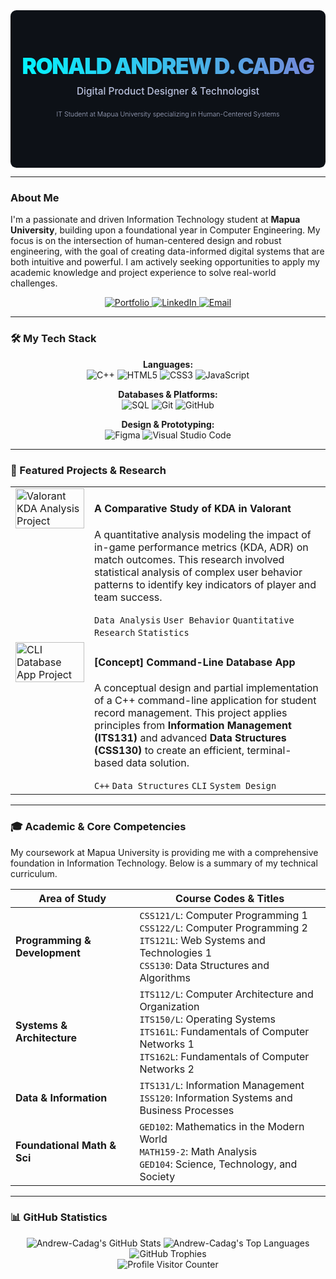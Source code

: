 <div align="center">

<svg fill="none" viewBox="0 0 800 400" width="800" height="400" xmlns="http://www.w3.org/2000/svg">
  <foreignObject width="100%" height="100%">
    <div xmlns="http://www.w3.org/1999/xhtml">
      <style>
        @keyframes gradient-animation {
          0% { background-position: 0% 50%; }
          50% { background-position: 100% 50%; }
          100% { background-position: 0% 50%; }
        }
        .container {
          font-family: 'Inter', -apple-system, BlinkMacSystemFont, 'Segoe UI', 'Roboto', 'Oxygen', 'Ubuntu', 'Cantarell', 'Fira Sans', 'Droid Sans', 'Helvetica Neue', sans-serif;
          display: flex;
          flex-direction: column;
          align-items: center;
          justify-content: center;
          text-align: center;
          height: 400px;
          width: 800px;
          background-color: #0D1117; /* Dark background for a modern feel */
          color: #CDD6F4; /* Soft white for text */
          border-radius: 15px;
        }
        .name {
          font-size: 4em; /* Slightly larger for more impact */
          font-weight: 900;
          letter-spacing: -2.5px;
          background: linear-gradient(90deg, #00F6FF, #7289DA, #00F6FF);
          background-size: 200% 200%;
          -webkit-background-clip: text;
          background-clip: text;
          -webkit-text-fill-color: transparent;
          animation: gradient-animation 4s ease infinite;
          margin: 0;
          line-height: 1.2;
        }
        .title {
          font-size: 1.75em;
          font-weight: 500; /* Slightly bolder */
          margin-top: 15px;
          color: #BAC2DE;
        }
        .subtitle {
          font-size: 1.2em;
          font-weight: 300;
          margin-top: 8px;
          color: #A6ADC8;
        }
      </style>
      <div class="container">
        <h1 class="name">RONALD ANDREW D. CADAG</h1>
        <p class="title">Digital Product Designer & Technologist</p>
        <p class="subtitle">IT Student at Mapua University specializing in Human-Centered Systems</p>
      </div>
    </div>
  </foreignObject>
</svg>

</div>

---

### **About Me**

<p>
  I'm a passionate and driven Information Technology student at <strong>Mapua University</strong>, building upon a foundational year in Computer Engineering. My focus is on the intersection of human-centered design and robust engineering, with the goal of creating data-informed digital systems that are both intuitive and powerful. I am actively seeking opportunities to apply my academic knowledge and project experience to solve real-world challenges.
</p>

<div align="center">
  <a href="https://your-portfolio-url.com" target="_blank">
    <img src="https://img.shields.io/badge/Portfolio-0D1117?style=for-the-badge&logo=framer&logoColor=white" alt="Portfolio"/>
  </a>
  <a href="https://linkedin.com/in/your-linkedin-profile" target="_blank">
    <img src="https://img.shields.io/badge/LinkedIn-0A66C2?style=for-the-badge&logo=linkedin&logoColor=white" alt="LinkedIn"/>
  </a>
  <a href="mailto:andrewcadag2004@gmail.com">
    <img src="https://img.shields.io/badge/Email_Me-D14836?style=for-the-badge&logo=gmail&logoColor=white" alt="Email"/>
  </a>
</div>

---

### **🛠️ My Tech Stack**

<div align="center">
  <p>
    <strong>Languages:</strong><br>
    <img src="https://img.shields.io/badge/C++-00599C?style=for-the-badge&logo=c%2B%2B&logoColor=white" alt="C++"/>
    <img src="https://img.shields.io/badge/HTML5-E34F26?style=for-the-badge&logo=html5&logoColor=white" alt="HTML5"/>
    <img src="https://img.shields.io/badge/CSS3-1572B6?style=for-the-badge&logo=css3&logoColor=white" alt="CSS3"/>
    <img src="https://img.shields.io/badge/JavaScript-F7DF1E?style=for-the-badge&logo=javascript&logoColor=black" alt="JavaScript"/>
  </p>
  <p>
    <strong>Databases & Platforms:</strong><br>
    <img src="https://img.shields.io/badge/SQL-4479A1?style=for-the-badge&logo=mysql&logoColor=white" alt="SQL"/>
    <img src="https://img.shields.io/badge/Git-F05032?style=for-the-badge&logo=git&logoColor=white" alt="Git"/>
    <img src="https://img.shields.io/badge/GitHub-181717?style=for-the-badge&logo=github&logoColor=white" alt="GitHub"/>
  </p>
  <p>
    <strong>Design & Prototyping:</strong><br>
    <img src="https://img.shields.io/badge/Figma-F24E1E?style=for-the-badge&logo=figma&logoColor=white" alt="Figma"/>
    <img src="https://img.shields.io/badge/Visual_Studio_Code-007ACC?style=for-the-badge&logo=visual-studio-code&logoColor=white" alt="Visual Studio Code"/>
  </p>
</div>

---

### **💼 Featured Projects & Research**

<table>
  <tr>
    <td width="25%" valign="top">
      <a href="#" target="_blank">
        <img src="https://placehold.co/400x400/0D1117/00F6FF?text=VALORANT+Analysis" width="100%" alt="Valorant KDA Analysis Project"/>
      </a>
    </td>
    <td width="75%" valign="top">
      <h4>A Comparative Study of KDA in Valorant</h4>
      <p>
        A quantitative analysis modeling the impact of in-game performance metrics (KDA, ADR) on match outcomes. This research involved statistical analysis of complex user behavior patterns to identify key indicators of player and team success.
      </p>
      <code>Data Analysis</code> <code>User Behavior</code> <code>Quantitative Research</code> <code>Statistics</code>
    </td>
  </tr>
  <tr>
    <td width="25%" valign="top">
      <a href="#" target="_blank">
        <img src="https://placehold.co/400x400/0D1117/00F6FF?text=CLI+Database" width="100%" alt="CLI Database App Project"/>
      </a>
    </td>
    <td width="75%" valign="top">
      <h4>[Concept] Command-Line Database App</h4>
      <p>
        A conceptual design and partial implementation of a C++ command-line application for student record management. This project applies principles from <strong>Information Management (ITS131)</strong> and advanced <strong>Data Structures (CSS130)</strong> to create an efficient, terminal-based data solution.
      </p>
      <code>C++</code> <code>Data Structures</code> <code>CLI</code> <code>System Design</code>
    </td>
  </tr>
</table>

---

### **🎓 Academic & Core Competencies**

My coursework at Mapua University is providing me with a comprehensive foundation in Information Technology. Below is a summary of my technical curriculum.

| Area of Study               | Course Codes & Titles                                                                                                                                                            |
| --------------------------- | -------------------------------------------------------------------------------------------------------------------------------------------------------------------------------- |
| **Programming & Development** | `CSS121/L`: Computer Programming 1<br>`CSS122/L`: Computer Programming 2<br>`ITS121L`: Web Systems and Technologies 1<br>`CSS130`: Data Structures and Algorithms                  |
| **Systems & Architecture** | `ITS112/L`: Computer Architecture and Organization<br>`ITS150/L`: Operating Systems<br>`ITS161L`: Fundamentals of Computer Networks 1<br>`ITS162L`: Fundamentals of Computer Networks 2 |
| **Data & Information** | `ITS131/L`: Information Management<br>`ISS120`: Information Systems and Business Processes                                                                                        |
| **Foundational Math & Sci** | `GED102`: Mathematics in the Modern World<br>`MATH159-2`: Math Analysis<br>`GED104`: Science, Technology, and Society                                                              |

---

### **📊 GitHub Statistics**
<div align="center">

<img src="https://github-readme-stats.vercel.app/api?username=Andrew-Cadag&show_icons=true&theme=dracula&hide_border=true&count_private=true&bg_color=0D1117" alt="Andrew-Cadag's GitHub Stats" />
  <img src="https://github-readme-stats.vercel.app/api/top-langs/?username=Andrew-Cadag&layout=compact&theme=dracula&hide_border=true&bg_color=0D1117" alt="Andrew-Cadag's Top Languages" />
  <br>
  
<img src="https://github-profile-trophy.vercel.app/?username=andrew-cadag&theme=dracula&no-frame=true&no-bg=true&margin-w=4" alt="GitHub Trophies" />
  <br>

<img src="https://komarev.com/ghpvc/?username=Andrew-Cadag&color=00F6FF&style=for-the-badge" alt="Profile Visitor Counter"/>
</div>
